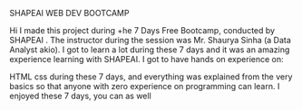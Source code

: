 SHAPEAI WEB DEV BOOTCAMP


 Hi I made this project during +he 7 Days Free Bootcamp, conducted by SHAPEAI . The instructor during the session was Mr. Shaurya Sinha (a
 Data Analyst akio). I got to learn a lot during these 7 days and it was an amazing experience learning with SHAPEAI.
 I got to have hands on experience on:
 
 HTML
 css
 during these 7 days, and everything was explained from the very basics so that anyone with zero experience on programming can learn. I
 enjoyed these 7 days, you can as well
